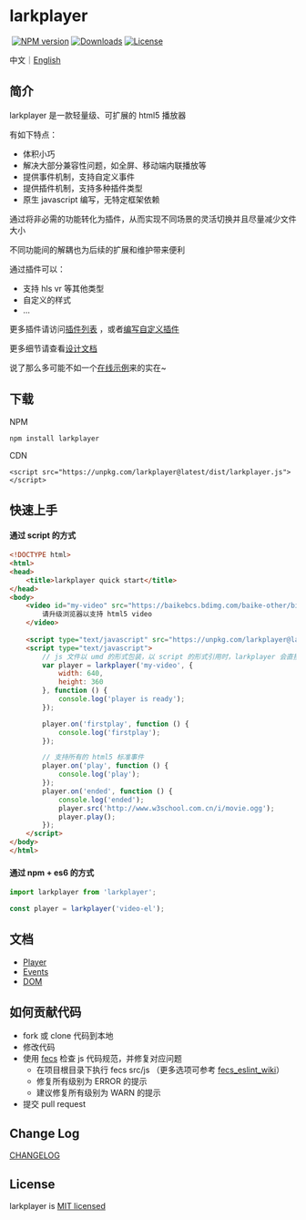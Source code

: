 <h1 align="left">larkplayer</h1>

<p align="left">
  <a href="https://www.npmjs.com/package/larkplayer"><img src="https://img.shields.io/npm/v/larkplayer.svg?style=flat-square" alt="NPM version"></a>
  <a href="https://www.npmjs.com/package/larkplayer"><img src="https://img.shields.io/npm/dm/larkplayer.svg?style=flat-square" alt="Downloads"></a>
  <a href="https://www.npmjs.com/package/larkplayer"><img src="https://img.shields.io/github/license/dblate/larkplayer.svg?style=flat-square" alt="License"></a>
</p>

中文｜[English](./readme-en.md)

## 简介

larkplayer 是一款轻量级、可扩展的 html5 播放器

有如下特点：

* 体积小巧
* 解决大部分兼容性问题，如全屏、移动端内联播放等
* 提供事件机制，支持自定义事件
* 提供插件机制，支持多种插件类型
* 原生 javascript 编写，无特定框架依赖


通过将非必需的功能转化为插件，从而实现不同场景的灵活切换并且尽量减少文件大小

不同功能间的解耦也为后续的扩展和维护带来便利

通过插件可以：

* 支持 hls vr 等其他类型
* 自定义的样式
* ...

更多插件请访问[插件列表](./docs/plugin/plugin-list) ，或者[编写自定义插件](./docs/plugin)

更多细节请查看[设计文档](./docs/design.md)

说了那么多可能不如一个[在线示例](https://dblate.github.io/larkplayer/examples/)来的实在~

## 下载

NPM
```
npm install larkplayer
```

CDN
```
<script src="https://unpkg.com/larkplayer@latest/dist/larkplayer.js"></script>
```

## 快速上手

#### 通过 script 的方式

```html
<!DOCTYPE html>
<html>
<head>
    <title>larkplayer quick start</title>
</head>
<body>
    <video id="my-video" src="https://baikebcs.bdimg.com/baike-other/big-buck-bunny.mp4" width="400" height="300" controls>
        请升级浏览器以支持 html5 video
    </video>
 
    <script type="text/javascript" src="https://unpkg.com/larkplayer@latest/dist/larkplayer.js"></script>
    <script type="text/javascript">
        // js 文件以 umd 的形式包装，以 script 的形式引用时，larkplayer 会直接挂载在 window 上
        var player = larkplayer('my-video', {
            width: 640,
            height: 360
        }, function () {
            console.log('player is ready');
        });

        player.on('firstplay', function () {
            console.log('firstplay');
        });

        // 支持所有的 html5 标准事件
        player.on('play', function () {
            console.log('play');
        });
        player.on('ended', function () {
            console.log('ended');
            player.src('http://www.w3school.com.cn/i/movie.ogg');
            player.play();
        });
    </script>
</body>
</html>
```

#### 通过 npm + es6 的方式


```javascript
import larkplayer from 'larkplayer';

const player = larkplayer('video-el');

```

## 文档

* [Player](./docs/api/player.md)
* [Events](./docs/api/events.md)
* [DOM](./docs/api/dom.md)


## 如何贡献代码

* fork 或 clone 代码到本地
* 修改代码
* 使用 [fecs](http://fecs.baidu.com/api) 检查 js 代码规范，并修复对应问题
    * 在项目根目录下执行 fecs src/js （更多选项可参考 [fecs_eslint_wiki](https://github.com/ecomfe/fecs/wiki/ESLint)）
    * 修复所有级别为 ERROR 的提示
    * 建议修复所有级别为 WARN 的提示
* 提交 pull request

## Change Log
[CHANGELOG](./CHANGELOG.md)

## License
larkplayer is [MIT licensed](./LICENSE)
